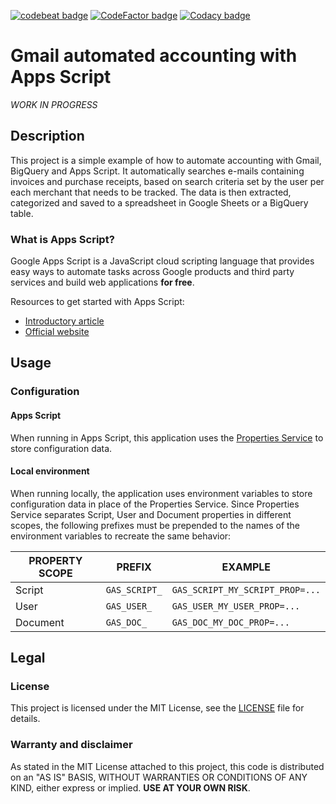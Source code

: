 [![codebeat badge](https://codebeat.co/badges/fc76b44a-c759-428d-bd8e-77d7c1d72061)](https://codebeat.co/projects/github-com-edonosotti-gmail-accounting-automation-main)
[![CodeFactor badge](https://www.codefactor.io/repository/github/edonosotti/gmail-accounting-automation/badge)](https://www.codefactor.io/repository/github/edonosotti/gmail-accounting-automation)
[![Codacy badge](https://app.codacy.com/project/badge/Grade/f9f4808a97c24e4dbd1ae98edb0cfb54)](https://app.codacy.com/gh/edonosotti/gmail-accounting-automation/dashboard)

# Gmail automated accounting with Apps Script

_WORK IN PROGRESS_

## Description

This project is a simple example of how to automate accounting with Gmail,
BigQuery and Apps Script. It automatically searches e-mails containing
invoices and purchase receipts, based on search criteria set by the user
per each merchant that needs to be tracked. The data is then extracted,
categorized and saved to a spreadsheet in Google Sheets or a BigQuery table.

### What is Apps Script?

Google Apps Script is a JavaScript cloud scripting language that provides
easy ways to automate tasks across Google products and third party services
and build web applications **for free**.

Resources to get started with Apps Script:
- [Introductory article](https://medium.com/rockedscience/automate-your-e-mail-calendar-docs-forms-presentations-and-more-with-google-apps-script-b8f8aceebab1?sk=af6b205dc82b4c4723f765ad11f6a47d)
- [Official website](https://developers.google.com/apps-script)

## Usage

### Configuration

#### Apps Script

When running in Apps Script, this application uses the
[Properties Service](https://developers.google.com/apps-script/guides/properties)
to store configuration data.

#### Local environment

When running locally, the application uses environment variables to store
configuration data in place of the Properties Service.
Since Properties Service separates Script, User and Document properties
in different scopes, the following prefixes must be prepended to the names
of the environment variables to recreate the same behavior:

| PROPERTY SCOPE |    PREFIX     |             EXAMPLE             |
| -------------- | ------------- | ------------------------------- |
| Script         | `GAS_SCRIPT_` | `GAS_SCRIPT_MY_SCRIPT_PROP=...` |
| User           | `GAS_USER_`   | `GAS_USER_MY_USER_PROP=...`     |
| Document       | `GAS_DOC_`    | `GAS_DOC_MY_DOC_PROP=...`       |

## Legal

### License

This project is licensed under the MIT License, see the
[LICENSE](LICENSE) file for details.

### Warranty and disclaimer

As stated in the MIT License attached to this project, this code is
distributed on an "AS IS" BASIS, WITHOUT WARRANTIES OR CONDITIONS OF ANY KIND,
either express or implied.
**USE AT YOUR OWN RISK**.
